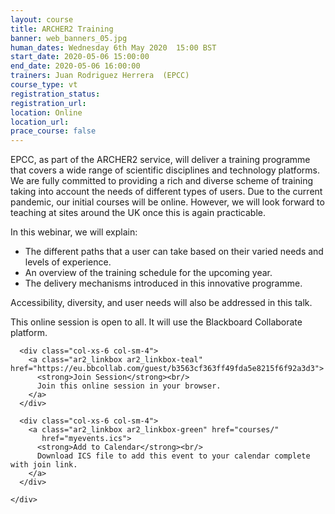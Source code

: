 ```yaml
---
layout: course
title: ARCHER2 Training
banner: web_banners_05.jpg
human_dates: Wednesday 6th May 2020  15:00 BST
start_date: 2020-05-06 15:00:00
end_date: 2020-05-06 16:00:00
trainers: Juan Rodriguez Herrera  (EPCC)
course_type: vt
registration_status:
registration_url:
location: Online
location_url:
prace_course: false
---
```


EPCC, as part of the ARCHER2 service, will deliver a training programme that covers a wide range of scientific disciplines and technology platforms. We are fully committed to providing a rich and diverse scheme of training taking into account the needs of different types of users. Due to the current pandemic, our initial courses will be online. However, we will look forward to teaching at sites around the UK once this is again practicable.

In this webinar, we will explain:
* The different paths that a user can take based on their varied needs and levels of experience.
* An overview of the training schedule for the upcoming year.
* The delivery mechanisms introduced in this innovative programme.

Accessibility, diversity, and user needs will also be addressed in this talk.

This online session is open to all. It will use the Blackboard Collaborate platform.


<section id="service">
  <div class="container">
    <div class="row ">	

      <div class="col-xs-6 col-sm-4">
        <a class="ar2_linkbox ar2_linkbox-teal" href="https://eu.bbcollab.com/guest/b3563cf363ff49fda5e8215f6f92a3d3">
          <strong>Join Session</strong><br/>
          Join this online session in your browser.
        </a>
      </div>

      <div class="col-xs-6 col-sm-4">
        <a class="ar2_linkbox ar2_linkbox-green" href="courses/"
           href="myevents.ics">
          <strong>Add to Calendar</strong><br/>
          Download ICS file to add this event to your calendar complete with join link.
        </a>
      </div>
										
    </div>
  </div>
</section>

